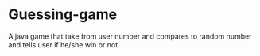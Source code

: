 # Guessing-game
A java game that take from user number and compares to random number and tells user if he/she win or not
